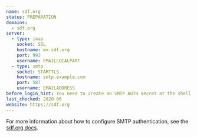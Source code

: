 ```yaml
---
name: sdf.org
status: PREPARATION
domains:
  - sdf.org
server:
  - type: imap
    socket: SSL
    hostname: mx.sdf.org
    port: 993
    username: EMAILLOCALPART
  - type: smtp
    socket: STARTTLS
    hostname: smtp.example.com
    port: 587
    username: EMAILADDRESS
before_login_hint: You need to create an SMTP AUTH secret at the shell.
last_checked: 2020-06
website: https://sdf.org
---
```


For more information about how to configure SMTP authentication, see the
[sdf.org docs](https://sdf.org/?tutorials/smtpauth).

